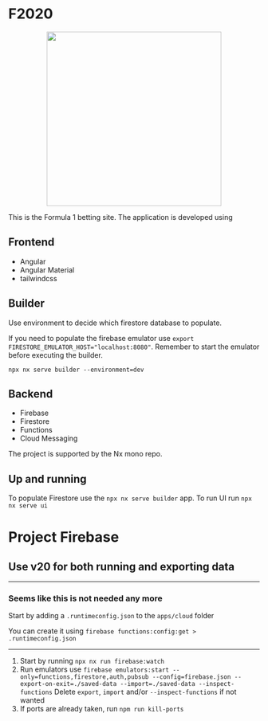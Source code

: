 # F2020

<p align="center"><img src="https://github.com/bregnvig/F2020/blob/develop/apps/ui/src/assets/icons/icon-192x192.png?raw=true" width="350"></p>

This is the Formula 1 betting site.
The application is developed using

## Frontend

* Angular
* Angular Material
* tailwindcss

## Builder

Use environment to decide which firestore database to populate.

If you need to populate the firebase emulator use `export FIRESTORE_EMULATOR_HOST="localhost:8080"`. Remember to start the emulator before executing the builder.

`npx nx serve builder --environment=dev`

## Backend

* Firebase
* Firestore
* Functions
* Cloud Messaging

The project is supported by the Nx mono repo.

## Up and running

To populate Firestore use the `npx nx serve builder` app.
To run UI run `npx nx serve ui`

# Project Firebase

## Use v20 for both running and exporting data

---

### Seems like this is not needed any more

Start by adding a `.runtimeconfig.json` to the `apps/cloud` folder

You can create it using `firebase functions:config:get > .runtimeconfig.json`

---

1. Start by running `npx nx run firebase:watch`
2. Run emulators
   use `firebase emulators:start --only=functions,firestore,auth,pubsub --config=firebase.json --export-on-exit=./saved-data --import=./saved-data --inspect-functions`
   Delete `export`, `import` and/or `--inspect-functions` if not wanted
3. If ports are already taken, run `npm run kill-ports` 
